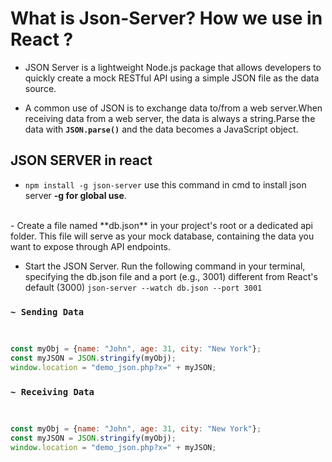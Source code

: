 # What is Json-Server? How we use in React ?

- JSON Server is a lightweight Node.js package that allows developers to quickly create a mock RESTful API using a simple JSON file as the data source.

- A common use of JSON is to exchange data to/from a web server.When receiving data from a web server, the data is always a string.Parse the data with **`JSON.parse()`** and the data becomes a JavaScript object.

## JSON SERVER in react

- `npm install -g json-server` use this command in cmd to install json server **-g for global use**.
<br>
- Create a file named **db.json** in your project's root or a dedicated api folder. This file will serve as your mock database, containing the data you want to expose through API endpoints.

- Start the JSON Server.
Run the following command in your terminal, specifying the db.json file and a port (e.g., 3001) different from React's default (3000) `json-server --watch db.json --port 3001`

### `~ Sending Data`

```javascript


const myObj = {name: "John", age: 31, city: "New York"};
const myJSON = JSON.stringify(myObj);
window.location = "demo_json.php?x=" + myJSON;

```

### `~ Receiving Data`

```jsx


const myObj = {name: "John", age: 31, city: "New York"};
const myJSON = JSON.stringify(myObj);
window.location = "demo_json.php?x=" + myJSON;

```